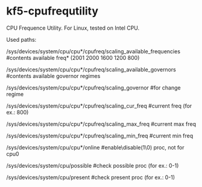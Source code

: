 # kf5-cpufrequtility

CPU Frequence Utility.
For Linux, tested on Intel CPU.

Used paths:

/sys/devices/system/cpu/cpu*/cpufreq/scaling_available_frequencies
        #contents available freq* (2001 2000 1600 1200 800)
        
/sys/devices/system/cpu/cpu*/cpufreq/scaling_available_governors
        #contents available governor regimes
        
/sys/devices/system/cpu/cpu*/cpufreq/scaling_governor
        #for change regime
        
/sys/devices/system/cpu/cpu*/cpufreq/scaling_cur_freq
        #current freq (for ex.: 800)
        
/sys/devices/system/cpu/cpu*/cpufreq/scaling_max_freq
        #current max freq
        
/sys/devices/system/cpu/cpu*/cpufreq/scaling_min_freq
        #current min freq
        
/sys/devices/system/cpu/cpu*/online
        #enable\disable(1\0) proc, not for cpu0
        
/sys/devices/system/cpu/possible
        #check possible proc (for ex.: 0-1)
        
/sys/devices/system/cpu/present
        #check present proc (for ex.: 0-1)
